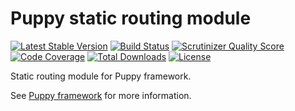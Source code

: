 # Puppy static routing module

[![Latest Stable Version](https://poser.pugx.org/raphhh/puppy-static-route/v/stable.svg)](https://packagist.org/packages/raphhh/puppy-static-route)
[![Build Status](https://travis-ci.org/Raphhh/puppy-static-route.png)](https://travis-ci.org/Raphhh/puppy-static-route)
[![Scrutinizer Quality Score](https://scrutinizer-ci.com/g/Raphhh/puppy-static-route/badges/quality-score.png?b=master)](https://scrutinizer-ci.com/g/Raphhh/puppy-static-route/)
[![Code Coverage](https://scrutinizer-ci.com/g/Raphhh/puppy-static-route/badges/coverage.png?b=master)](https://scrutinizer-ci.com/g/Raphhh/puppy-static-route/)
[![Total Downloads](https://poser.pugx.org/raphhh/puppy-static-route/downloads.svg)](https://packagist.org/packages/raphhh/puppy-static-route)
[![License](https://poser.pugx.org/raphhh/puppy-static-route/license.svg)](https://packagist.org/packages/raphhh/puppy-static-route)

Static routing module for Puppy framework.

See [Puppy framework](https://github.com/Raphhh/puppy) for more information.
